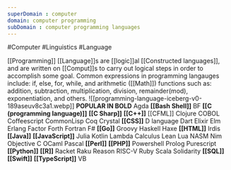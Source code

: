 ```yaml
---
superDomain : computer
domain: computer programming
subDomain : computer programming languages 
---
```

#Computer #Linguistics #Language 

[[Programming]] [[Language]]s are [[logic]]al [[Constructed languages]], and are written on [[Comput]]s to carry out logical steps in order to accomplish some goal. Common expressions in programming langauges include: if, else, for, while, and arithmetic ([[Math]]) functions such as: addition, subtraction, multiplication, division, remainder(mod), exponentiation, and others. 
![[programming-language-iceberg-v0-189aseuv8c3a1.webp]]
**POPULAR IN BOLD**
Agda
**[[Bash Shell]]**
BF
**[[C (programming language)]]**
**[[C Sharp]]**
**[[C++]]**
[[CFML]]
Clojure
COBOL
Coffeescript
CommonLisp
Coq
Crystal 
**[[CSS]]**
D language 
Dart 
Elixir
Elm
Erlang
Factor
Forth
Fortran
F#
**[[Go]]**
Groovy
Haskell
Haxe
**[[HTML]]**
Irdis
**[[Java]]**
**[[JavaScript]]**
Julia
Kotlin
Lambda Calculus
Lean
Lua
NASM
Nim
Objective C
OCaml
Pascal
**[[Perl]]**
**[[PHP]]**
Powershell
Prolog
Purescript
**[[Python]]**
**[[R]]**
Racket
Raku
Reason 
RISC-V
Ruby
Scala
Solidarity
**[[SQL]]**
**[[Swift]]**
**[[TypeScript]]**
VB

